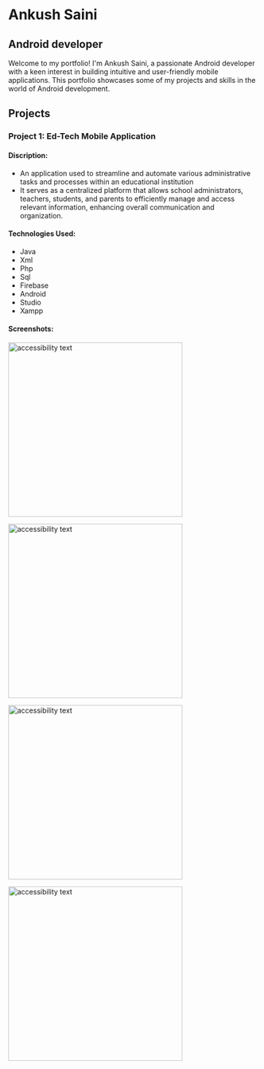 
# Ankush Saini 
## Android developer

Welcome to my portfolio! I'm Ankush Saini, a passionate Android developer with a keen interest in building intuitive and user-friendly mobile applications. This portfolio showcases some of my projects and skills in the world of Android development.

## Projects

### Project 1: Ed-Tech Mobile Application
#### Discription: 
* An application used to streamline and automate various administrative tasks and processes within an educational institution
* It serves as a centralized platform that allows school administrators, teachers, students, and parents to efficiently manage and access relevant information, enhancing overall communication and organization.

#### Technologies Used: 
* Java 
* Xml 
* Php
* Sql 
* Firebase
* Android 
* Studio
* Xampp

#### Screenshots:

<p><img src="https://github.com/narza05/schoolapp/blob/master/assets/WhatsApp%20Image%202023-06-06%20at%2022.21.41.jpeg" width="350" alt="accessibility text"></p>
<p><img src="https://github.com/narza05/schoolapp/blob/master/assets/WhatsApp%20Image%202023-06-06%20at%2022.47.03.jpeg" width="350" alt="accessibility text"></p>
<p><img src="https://github.com/narza05/schoolapp/blob/master/assets/WhatsApp%20Image%202023-06-23%20at%2018.55.26.jpeg" width="350" alt="accessibility text"></p>
<p><img src="https://github.com/narza05/schoolapp/blob/master/assets/WhatsApp%20Image%202023-06-23%20at%2018.55.31.jpeg" width="350" alt="accessibility text"></p>
